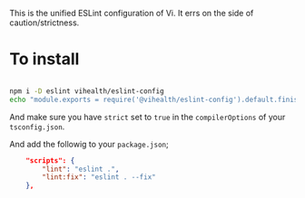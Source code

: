 This is the unified ESLint configuration of Vi. It errs on the side of caution/strictness.

# To install

```sh

npm i -D eslint vihealth/eslint-config
echo "module.exports = require('@vihealth/eslint-config').default.finish();" > eslint.config.js
```

And make sure you have `strict` set to `true` in the `compilerOptions` of your `tsconfig.json`.

And add the followig to your `package.json`;

```json
	"scripts": {
		"lint": "eslint .",
		"lint:fix": "eslint . --fix"
	},
```

```

```
